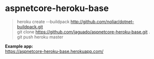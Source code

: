 # aspnetcore-heroku-base

> heroku create --buildpack http://github.com/noliar/dotnet-buildpack.git  
> git clone https://github.com/jaguado/aspnetcore-heroku-base.git .    
> git push heroku master  

**Example app:**  
https://aspnetcore-heroku-base.herokuapp.com/